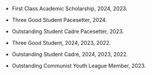 - First Class Academic Scholarship, 2024, 2023.

- Three Good Student Pacesetter, 2024.

- Outstanding Student Cadre Pacesetter, 2023.

- Three Good Student, 2024, 2023, 2022.

- Outstanding Student Cadre, 2024, 2023, 2022.

- Outstanding Communist Youth League Member, 2023.